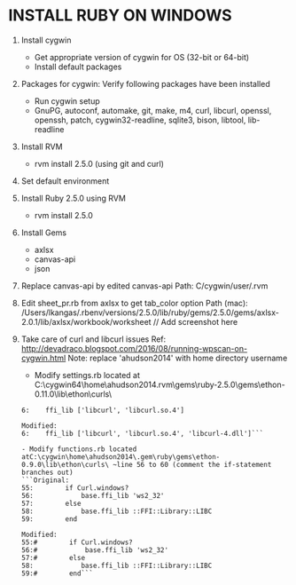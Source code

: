 # INSTALL RUBY ON WINDOWS
1. Install cygwin
    - Get appropriate version of cygwin for OS (32-bit or 64-bit)
    - Install default packages

2. Packages for cygwin:
  Verify following packages have been installed
    - Run cygwin setup
    - GnuPG, autoconf, automake, git, make, m4, curl, libcurl, openssl, openssh, patch, cygwin32-readline, sqlite3, bison, libtool, lib-readline

2. Install RVM
    - rvm install 2.5.0 (using git and curl)

3. Set default environment

4. Install Ruby 2.5.0 using RVM
    - rvm install 2.5.0

5. Install Gems
    - axlsx
    - canvas-api
    - json

6. Replace canvas-api by edited canvas-api
  Path: C/cygwin/user/.rvm

7. Edit sheet_pr.rb from axlsx to get tab_color option
  Path (mac): /Users/lkangas/.rbenv/versions/2.5.0/lib/ruby/gems/2.5.0/gems/axlsx-2.0.1/lib/axlsx/workbook/worksheet
  // Add screenshot here
  
8. Take care of curl and libcurl issues
    Ref: http://devadraco.blogspot.com/2016/08/running-wpscan-on-cygwin.html 
    Note: replace 'ahudson2014' with home directory username
    - Modify settings.rb located at C:\cygwin64\home\ahudson2014\.rvm\gems\ruby-2.5.0\gems\ethon-0.11.0\lib\ethon\curls\
    ```Original:
    6:    ffi_lib ['libcurl', 'libcurl.so.4']

    Modified:
    6:    ffi_lib ['libcurl', 'libcurl.so.4', 'libcurl-4.dll']```
    
    - Modify functions.rb located atC:\cygwin\home\ahudson2014\.gem\ruby\gems\ethon-0.9.0\lib\ethon\curls\ ~line 56 to 60 (comment the if-statement branches out)
    ```Original:
    55:        if Curl.windows?
    56:            base.ffi_lib 'ws2_32'
    57:        else
    58:            base.ffi_lib ::FFI::Library::LIBC
    59:        end

    Modified:
    55:#        if Curl.windows?
    56:#            base.ffi_lib 'ws2_32'
    57:#        else
    58:            base.ffi_lib ::FFI::Library::LIBC
    59:#        end```

